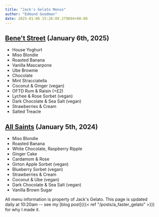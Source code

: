 ```yaml
---
title: "Jack's Gelato Menus"
author: "Edmund Goodman"
date: 2025-01-06 15:26:09.279094+00:00
---
```


## [Bene't Street](https://www.jacksgelato.com/bene-t-street-menu) (January 6th, 2025)

- House Yoghurt
- Miso Blondie
- Roasted Banana
- Vanilla Mascarpone
- Ube Brownie
- Chocolate
- Mint Stracciatella
- Coconut & Ginger (vegan)
- OFTD Rum & Raisin (+£2)
- Lychee & Rose Sorbet (vegan)
- Dark Chocolate & Sea Salt (vegan)
- Strawberries & Cream
- Salted Treacle


## [All Saints](https://www.jacksgelato.com/all-saints-menu) (January 5th, 2024)

- Miso Blondie
- Roasted Banana
- White Chocolate, Raspberry Ripple
- Ginger Cake
- Cardamom & Rose
- Girton Apple Sorbet (vegan)
- Blueberry Sorbet (vegan)
- Strawberries & Cream
- Coconut & Ube (vegan)
- Dark Chocolate & Sea Salt (vegan)
- Vanilla Brown Sugar

All menu information is property of Jack's Gelato. This page is
updated daily at 10:20am -- see my
[blog post]({{< ref "/posts/a_faster_gelato" >}}) for why I made it.
